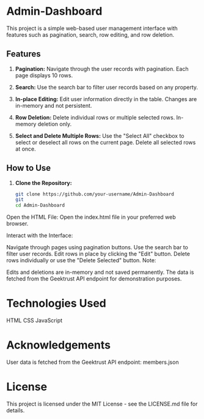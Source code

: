 # Admin-Dashboard

This project is a simple web-based user management interface with features such as pagination, search, row editing, and row deletion.

## Features

1. **Pagination:** Navigate through the user records with pagination. Each page displays 10 rows.

2. **Search:** Use the search bar to filter user records based on any property.

3. **In-place Editing:** Edit user information directly in the table. Changes are in-memory and not persistent.

4. **Row Deletion:** Delete individual rows or multiple selected rows. In-memory deletion only.

5. **Select and Delete Multiple Rows:** Use the "Select All" checkbox to select or deselect all rows on the current page. Delete all selected rows at once.

## How to Use

1. **Clone the Repository:**
   ```bash
   git clone https://github.com/your-username/Admin-Dashboard
   git
   cd Admin-Dashboard


Open the HTML File:
Open the index.html file in your preferred web browser.

Interact with the Interface:

Navigate through pages using pagination buttons.
Use the search bar to filter user records.
Edit rows in place by clicking the "Edit" button.
Delete rows individually or use the "Delete Selected" button.
Note:

Edits and deletions are in-memory and not saved permanently.
The data is fetched from the Geektrust API endpoint for demonstration purposes.

# Technologies Used
HTML
CSS
JavaScript

# Acknowledgements

User data is fetched from the Geektrust API endpoint: members.json

# License
This project is licensed under the MIT License - see the LICENSE.md file for details.   
